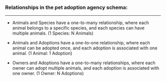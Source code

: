 ### Relationships in the pet adoption agency schema:
---
- Animals and Species have a one-to-many relationship, where each animal belongs to a specific species, and each species can have multiple animals. (1 Species: N Animals)

- Animals and Adoptions have a one-to-one relationship, where each animal can be adopted once, and each adoption is associated with one animal. (1 Animal: 1 Adoption)

- Owners and Adoptions have a one-to-many relationships, where each owner can adopt multiple animals, and each adoption is associated with one owner. (1 Owner: N Adoptions)